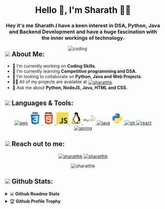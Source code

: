 
<h1 align="center">Hello 👋, I'm Sharath 🎯️🚀️</h1>
<h3 align="center">Hey it's me Sharath.I have a keen interest in DSA, Python, Java and Backend Development and have a huge fascination with the inner workings of technology.</h3>

<img align="right" alt="coding" width="300" src="https://media.giphy.com/media/lP8xu5t2DLGG045H8F/giphy.gif">

## <img src="https://media.giphy.com/media/WUlplcMpOCEmTGBtBW/giphy.gif" width="40"> **About Me:**

- 🔭 I’m currently working on **Coding Skills.**
- 🌱 I’m currently learning **Competitive programming and DSA.**
- 👯 I’m looking to collaborate on **Python, Java and Web Projects.**
- 👨‍💻 All of my projects are available at <a href="https://github.com/sharatthk?tab=repositories" target="blank"><img align="center" src="https://raw.githubusercontent.com/rahuldkjain/github-profile-readme-generator/master/src/images/icons/Social/github.svg" alt="sharatthk" height="30" width="40" /></a>
- 💬 Ask me about **Python, NodeJS, Java, HTML and CSS.**
<!--
<p align="center">
   <img align="center" src="https://github-readme-streak-stats.herokuapp.com/?user=sharatthk&theme=radical&hide_border=true"/>
</p>
-->
## <img src="https://media.giphy.com/media/j2pOGeGYKe2xCCKwfi/giphy.gif" width="40"> **Languages & Tools:**

<p align="center"> 
<a href="https://aws.amazon.com" target="_blank"><img src="https://cdn.jsdelivr.net/gh/devicons/devicon/icons/amazonwebservices/amazonwebservices-plain-wordmark.svg" alt="aws" width="40" height="40"/></a> <a href="https://www.w3schools.com/css/" target="_blank"> <img src="https://raw.githubusercontent.com/devicons/devicon/master/icons/css3/css3-original-wordmark.svg" alt="css3" width="40" height="40"/> </a> </a> <a href="https://www.w3.org/html/" target="_blank"> <img src="https://raw.githubusercontent.com/devicons/devicon/master/icons/html5/html5-original-wordmark.svg" alt="html5" width="40" height="40"/> </a><a href="https://developer.mozilla.org/en-US/docs/Web/JavaScript" target="_blank"> <img src="https://raw.githubusercontent.com/devicons/devicon/master/icons/javascript/javascript-original.svg" alt="javascript" width="40" height="40"/> </a> 	<a href="https://www.linux.org/" target="_blank"> <img src="https://raw.githubusercontent.com/devicons/devicon/master/icons/linux/linux-original.svg" alt="linux" width="40" height="40"/> </a> <a href="https://www.mysql.com/" target="_blank"> <img src="https://raw.githubusercontent.com/devicons/devicon/master/icons/mysql/mysql-original-wordmark.svg" alt="mysql" width="40" height="40"/> </a>
<a href="https://www.java.com/en/" target="_blank"> <img src="https://cdn.jsdelivr.net/gh/devicons/devicon/icons/java/java-original.svg"  alt="java" width="40" height="40" /></a> </a><a href="https://www.python.org" target="_blank"> <img src="https://raw.githubusercontent.com/devicons/devicon/master/icons/python/python-original.svg" alt="python" width="40" height="40"/> </a><a href="https://git-scm.com/" target="_blank"><img src="https://cdn.jsdelivr.net/gh/devicons/devicon/icons/git/git-original.svg" alt="git" width="40" height="40"/> </a><a href="https://reactjs.org/" target="_blank"><img src="https://cdn.jsdelivr.net/gh/devicons/devicon/icons/react/react-original.svg" alt="react" width="40" height="40"/> </a><a href="https://spring.io/" target="_blank"><img src="https://cdn.jsdelivr.net/gh/devicons/devicon/icons/spring/spring-original.svg" alt="spring" width="40" height="40"/> </a>
</p>

## <img src="https://media.giphy.com/media/LnQjpWaON8nhr21vNW/giphy.gif" width="40"> **Reach out to me:** ️

<p align="center">
<!--<a href="https://linkedin.com/in/sharatthk" target="_blank"><img align="center" src="https://img.shields.io/badge/-LinkedIn-0e76a8?style=flat-square&logo=Linkedin&logoColor=white" alt="sharatthk" /></a>-->
<a href="https://github.com/sharatthk" target="_blank"><img align="center" src="https://img.shields.io/badge/Website-3b5998?style=flat-square&logo=google-chrome&logoColor=white" alt="sharatthk" /></a>
<a href="mailto:sharahtkk@gmail.com" target="_blank"><img align="center" src="https://img.shields.io/badge/-Gmail-EA4335?style=flat-square&logo=Gmail&logoColor=white" alt="sharatthk" /></a>
<p align="center"> <img src="https://komarev.com/ghpvc/?username=sharatthk&label=Visitors&color=0088cc&style=flat-square" alt="sharatthk" /> </p>

## <img src="https://media.giphy.com/media/ZCN6F3FAkwsyOGU2RS/giphy.gif" width="40"> **Github Stats:**

<details>
  <summary>📊 <b>Github Readme Stats</b></summary>
 <br />
 <p align="center">
  <a href="https://github.com/sharatthk">
   <img width="430" align="center" src="https://github-readme-stats.vercel.app/api?username=sharatthk&show_icons=true&theme=radical&count_private=true">
  </a>
  <a href="https://github.com/sharatthk/github-readme-stats">
    <img align="center" src="https://github-readme-stats.anuraghazra1.vercel.app/api/top-langs/?username=sharatthk&layout=compact&theme=radical&langs_count=6" />
  </a>
 </p>
</details>

<details>
 <summary>🏆 <b>Github Profile Trophy</b></summary>
 <br />
 <p align="center">
  <a href="https://github.com/ryo-ma/github-profile-trophy">
   <img src="https://github-profile-trophy.vercel.app/?username=sharatthk&column=8&theme=onedark"/>
  </a>
 </p>
</details>

<!--
<details>
  <br />
  <summary>⚙️ <b> Things I use to get stuff done</b></summary>
  	<ul>
  	   <li><b>OS:</b> Windows 11 </li>
	     <li><b>Laptop: </b> MSI Bravo 15 (AMD RYZEN 5)</li>
  	   <li><b>Browser: </b> Firefox Web Browser</li>
	     <li><b>Code Editor:</b> VSCode - The best editor out there.</li>
	     <li><b>To Stay Updated:</b> Linkedin </li>
	    <br />
	</ul>
</details>-->
